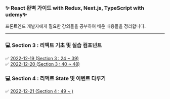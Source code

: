 ### ✨ React 완벽 가이드 with Redux, Next.js, TypeScript with udemy✨
프론트엔드 개발자에게 필요한 강의들을 공부하여 배운 내용들을 정리합니다.
<hr/>

### 💻 Section 3 : 리액트 기초 및 실습 컴포넌트
✅ <a href='https://github.com/taecongs/personal_study/tree/main/react/221219/section3'>2022-12-19 (Section 3 : 24 ~ 39)</a> <br/>
✅ <a href='https://github.com/taecongs/personal_study/tree/main/react/221220/section3'>2022-12-20 (Section 3 : 40 ~ 48)</a> <br/>

### 💻 Section 4 : 리액트 State 및 이벤트 다루기
✅ <a href='https://github.com/taecongs/personal_study/tree/main/react/221221/section4'>2022-12-21 (Section 4 : 49 ~ )</a> <br/>